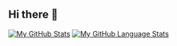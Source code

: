 ## Hi there 👋

[![My GitHub Stats](https://github-readme-stats.vercel.app/api/?username=chriswmann&count_private=true&theme=tokyonight&showicons=true)]()
[![My GitHub Language Stats](https://github-readme-stats.vercel.app/api/top-langs/?username=chriswmann&langs_count=5&theme=tokyonight)]()


<!--
**chriswmann/chriswmann** is a ✨ _special_ ✨ repository because its `README.md` (this file) appears on your GitHub profile.

Here are some ideas to get you started:

- 🔭 I’m currently working on ...
- 🌱 I’m currently learning ...
- 👯 I’m looking to collaborate on ...
- 🤔 I’m looking for help with ...
- 💬 Ask me about ...
- 📫 How to reach me: ...
- 😄 Pronouns: ...
- ⚡ Fun fact: ...
-->
